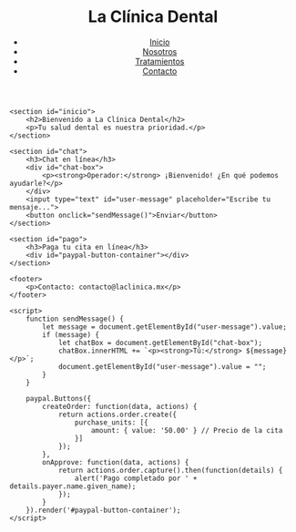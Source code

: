 
<html lang="es">
<head>
    <meta charset="UTF-8">
    <meta name="viewport" content="width=device-width, initial-scale=1.0">
    <title>La Clínica Dental</title>
    <link rel="stylesheet" href="styles.css">
    <script src="https://www.paypal.com/sdk/js?client-id=TU_CLIENT_ID"></script>
</head>
<body>
    <header>
        <h1>La Clínica Dental</h1>
        <nav>
            <ul>
                <li><a href="#inicio">Inicio</a></li>
                <li><a href="#nosotros">Nosotros</a></li>
                <li><a href="#tratamientos">Tratamientos</a></li>
                <li><a href="#contacto">Contacto</a></li>
            </ul>
        </nav>
    </header>
    
    <section id="inicio">
        <h2>Bienvenido a La Clínica Dental</h2>
        <p>Tu salud dental es nuestra prioridad.</p>
    </section>
    
    <section id="chat">
        <h3>Chat en línea</h3>
        <div id="chat-box">
            <p><strong>Operador:</strong> ¡Bienvenido! ¿En qué podemos ayudarle?</p>
        </div>
        <input type="text" id="user-message" placeholder="Escribe tu mensaje...">
        <button onclick="sendMessage()">Enviar</button>
    </section>
    
    <section id="pago">
        <h3>Paga tu cita en línea</h3>
        <div id="paypal-button-container"></div>
    </section>
    
    <footer>
        <p>Contacto: contacto@laclinica.mx</p>
    </footer>
    
    <script>
        function sendMessage() {
            let message = document.getElementById("user-message").value;
            if (message) {
                let chatBox = document.getElementById("chat-box");
                chatBox.innerHTML += `<p><strong>Tú:</strong> ${message}</p>`;
                document.getElementById("user-message").value = "";
            }
        }
        
        paypal.Buttons({
            createOrder: function(data, actions) {
                return actions.order.create({
                    purchase_units: [{
                        amount: { value: '50.00' } // Precio de la cita
                    }]
                });
            },
            onApprove: function(data, actions) {
                return actions.order.capture().then(function(details) {
                    alert('Pago completado por ' + details.payer.name.given_name);
                });
            }
        }).render('#paypal-button-container');
    </script>
</body>
</html>
